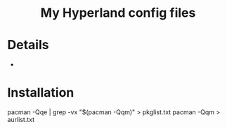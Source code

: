 <h1 align="center"> My Hyperland config files </h1>


# Details
- 
# Installation
pacman -Qqe | grep -vx "$(pacman -Qqm)" > pkglist.txt
pacman -Qqm > aurlist.txt



